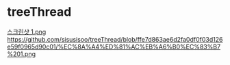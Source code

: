 # treeThread

[스크린샷 1.png
](https://github.com/sisusisoo/treeThread/blob/ffe7d863ae6d2fa0df0f03d126e59f0965d90c01/%EC%8A%A4%ED%81%AC%EB%A6%B0%EC%83%B7%201.png)https://github.com/sisusisoo/treeThread/blob/ffe7d863ae6d2fa0df0f03d126e59f0965d90c01/%EC%8A%A4%ED%81%AC%EB%A6%B0%EC%83%B7%201.png
